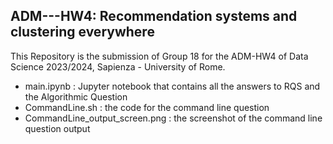 ## ADM---HW4: Recommendation systems and clustering everywhere
This Repository is the submission of Group 18 for the ADM-HW4 of Data Science 2023/2024, Sapienza - University of Rome.

* main.ipynb : Jupyter notebook that contains all the answers to RQS and the Algorithmic Question
* CommandLine.sh : the code for the command line question
* CommandLine_output_screen.png : the screenshot of the command line question output

